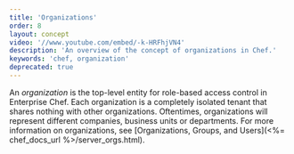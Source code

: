 ```yaml
---
title: 'Organizations'
order: 8
layout: concept
video: '//www.youtube.com/embed/-k-HRFhjVN4'
description: 'An overview of the concept of organizations in Chef.'
keywords: 'chef, organization'
deprecated: true
---
```


An _organization_ is the top-level entity for role-based access control in Enterprise Chef. Each organization is a completely isolated tenant that shares nothing with other organizations. Oftentimes, organizations will represent different companies, business units or departments. For more information on organizations, see [Organizations, Groups, and Users](<%= chef_docs_url %>/server_orgs.html).
